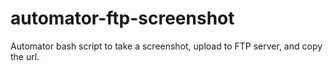 # automator-ftp-screenshot
Automator bash script to take a screenshot, upload to FTP server, and copy the url.
